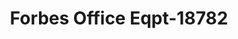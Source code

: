 ---
f_zip-code: 46619
f_state-code: IN
title: Forbes Office Eqpt-18782
f_phone: 574-232-5350
f_city-only: Bend
f_address: 3702 West Sample Street Suite 105 South Bend
f_location-unique-id: '18782'
slug: forbes-office-eqpt-18782
updated-on: '2024-05-30T13:46:58.046Z'
created-on: '2024-05-30T13:36:59.803Z'
published-on: '2024-05-30T13:54:32.469Z'
f_city-state: cms/city/bend-in.md
f_company: cms/company/forbes-office-eqpt.md
f_state: cms/state/indiana.md
layout: '[payday-loan].html'
tags: payday-loan
---